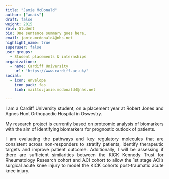 ```yaml
---
title: "Jamie McDonald"
author: ["anais"]
draft: false
weight: 2015
role: Student
bio: One sentence summary goes here.
email: jamie.mcdonald4@nhs.net
highlight_name: true
superuser: false
user_groups:
  - Student placements & internships
organizations:
  - name: Cardiff University
    url: 'https://www.cardiff.ac.uk/'
social:
  - icon: envelope
    icon_pack: fas
    link: mailto:jamie.mcdonald4@nhs.net

---
```

<style>
body {
text-align: justify}
</style>

I am a Cardiff University student, on a placement year at Robert Jones and Agnes Hunt Orthopaedic Hospital in Oswestry.

My research project is currently based on proteomic analysis of biomarkers with the aim of identifying biomarkers for prognostic outlook of patients.

I am evaluating the pathways and key regulatory molecules that are consistent across non-responders to stratify patients, identify therapeutic targets and improve patient outcome. Additionally, I will be assessing if there are sufficient similarities between the KICK Kennedy Trust for Rheumatology Research cohort and ACI cohort to allow the 1st stage ACI’s surgical acute knee injury to model the KICK cohorts post-traumatic acute knee injury.
